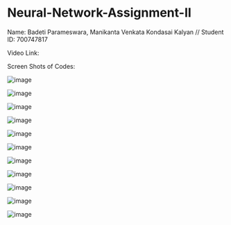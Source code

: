 # Neural-Network-Assignment-II

Name: Badeti Parameswara, Manikanta Venkata Kondasai Kalyan // Student ID: 700747817

Video Link: 

Screen Shots of Codes: 

![image](https://github.com/Kalyansai6/Neural-Network-Assignment-II/assets/123040832/84d8e11c-7596-4c4c-b6eb-936544f652e8)

![image](https://github.com/Kalyansai6/Neural-Network-Assignment-II/assets/123040832/fd372320-f273-4bc7-880b-c90dd1231357)

![image](https://github.com/Kalyansai6/Neural-Network-Assignment-II/assets/123040832/2806b20f-6eeb-4c59-ba6c-d5f90439de28)

![image](https://github.com/Kalyansai6/Neural-Network-Assignment-II/assets/123040832/a87c323e-125d-430d-8c1f-644e491d7372)

![image](https://github.com/Kalyansai6/Neural-Network-Assignment-II/assets/123040832/9911a7d8-7b4e-405d-b0d5-af035dce79a9)

![image](https://github.com/Kalyansai6/Neural-Network-Assignment-II/assets/123040832/7766d483-e98d-4525-b556-f907b18e8072)

![image](https://github.com/Kalyansai6/Neural-Network-Assignment-II/assets/123040832/4253f0f6-4be2-4750-a1c0-961b17917cb7)

![image](https://github.com/Kalyansai6/Neural-Network-Assignment-II/assets/123040832/4f16eb44-bed9-406e-97a9-398726adcc1b)

![image](https://github.com/Kalyansai6/Neural-Network-Assignment-II/assets/123040832/47f4f7af-b8a8-4534-a5c2-2b58c7d00465)

![image](https://github.com/Kalyansai6/Neural-Network-Assignment-II/assets/123040832/78679458-b3b3-47c5-ae45-523f8658d53d)

![image](https://github.com/Kalyansai6/Neural-Network-Assignment-II/assets/123040832/d468235e-a16f-4b80-9440-98069ff77f0a)

